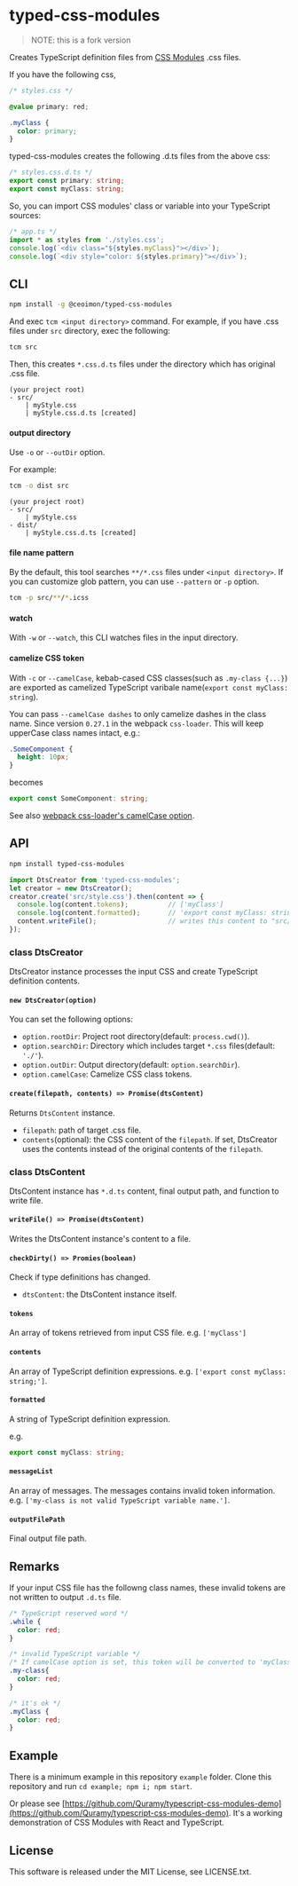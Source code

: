 # typed-css-modules

> NOTE: this is a fork version

Creates TypeScript definition files from [CSS Modules](https://github.com/css-modules/css-modules) .css files.

If you have the following css,

```css
/* styles.css */

@value primary: red;

.myClass {
  color: primary;
}
```

typed-css-modules creates the following .d.ts files from the above css:

```ts
/* styles.css.d.ts */
export const primary: string;
export const myClass: string;
```

So, you can import CSS modules' class or variable into your TypeScript sources:

```ts
/* app.ts */
import * as styles from './styles.css';
console.log(`<div class="${styles.myClass}"></div>`);
console.log(`<div style="color: ${styles.primary}"></div>`);
```

## CLI

```sh
npm install -g @ceoimon/typed-css-modules
```

And exec `tcm <input directory>` command.
For example, if you have .css files under `src` directory, exec the following:

```sh
tcm src
```

Then, this creates `*.css.d.ts` files under the directory which has original .css file.

```text
(your project root)
- src/
    | myStyle.css
    | myStyle.css.d.ts [created]
```

#### output directory
Use `-o` or `--outDir` option.

For example:

```sh
tcm -o dist src
```

```text
(your project root)
- src/
    | myStyle.css
- dist/
    | myStyle.css.d.ts [created]
```

#### file name pattern

By the default, this tool searches `**/*.css` files under `<input directory>`.
If you can customize glob pattern, you can use `--pattern` or `-p` option.

```sh
tcm -p src/**/*.icss
```

#### watch
With `-w` or `--watch`, this CLI watches files in the input directory.

#### camelize CSS token
With `-c` or `--camelCase`, kebab-cased CSS classes(such as `.my-class {...}`) are exported as camelized TypeScript varibale name(`export const myClass: string`).


You can pass `--camelCase dashes` to only camelize dashes in the class name. Since version `0.27.1` in the
webpack `css-loader`. This will keep upperCase class names intact, e.g.:

```css
.SomeComponent {
  height: 10px;
}
```

becomes

```typescript
export const SomeComponent: string;
```

See also [webpack css-loader's camelCase option](https://github.com/webpack/css-loader#camelcase).

## API

```sh
npm install typed-css-modules
```

```js
import DtsCreator from 'typed-css-modules';
let creator = new DtsCreator();
creator.create('src/style.css').then(content => {
  console.log(content.tokens);          // ['myClass']
  console.log(content.formatted);       // 'export const myClass: string;'
  content.writeFile();                  // writes this content to "src/style.css.d.ts"
});
```

### class DtsCreator
DtsCreator instance processes the input CSS and create TypeScript definition contents.

#### `new DtsCreator(option)`
You can set the following options:

* `option.rootDir`: Project root directory(default: `process.cwd()`).
* `option.searchDir`: Directory which includes target `*.css` files(default: `'./'`).
* `option.outDir`: Output directory(default: `option.searchDir`).
* `option.camelCase`: Camelize CSS class tokens.

#### `create(filepath, contents) => Promise(dtsContent)`
Returns `DtsContent` instance.

* `filepath`: path of target .css file.
* `contents`(optional): the CSS content of the `filepath`. If set, DtsCreator uses the contents instead of the original contents of the `filepath`.

### class DtsContent
DtsContent instance has `*.d.ts` content, final output path, and function to write file.

#### `writeFile() => Promise(dtsContent)`
Writes the DtsContent instance's content to a file.

#### `checkDirty() => Promies(boolean)`
Check if type definitions has changed.

* `dtsContent`: the DtsContent instance itself.

#### `tokens`
An array of tokens retrieved from input CSS file.
e.g. `['myClass']`

#### `contents`
An array of TypeScript definition expressions.
e.g. `['export const myClass: string;']`.

#### `formatted`
A string of TypeScript definition expression.

e.g.

```ts
export const myClass: string;
```

#### `messageList`
An array of messages. The messages contains invalid token information.
e.g. `['my-class is not valid TypeScript variable name.']`.

#### `outputFilePath`
Final output file path.

## Remarks
If your input CSS file has the followng class names, these invalid tokens are not written to output `.d.ts` file.

```css
/* TypeScript reserved word */
.while {
  color: red;
}

/* invalid TypeScript variable */
/* If camelCase option is set, this token will be converted to 'myClass' */
.my-class{
  color: red;
}

/* it's ok */
.myClass {
  color: red;
}
```

## Example
There is a minimum example in this repository `example` folder. Clone this repository and run `cd example; npm i; npm start`.

Or please see [https://github.com/Quramy/typescript-css-modules-demo](https://github.com/Quramy/typescript-css-modules-demo). It's a working demonstration of CSS Modules with React and TypeScript.

## License
This software is released under the MIT License, see LICENSE.txt.
